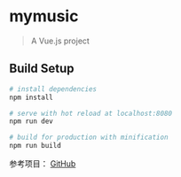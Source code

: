 # mymusic

> A Vue.js project

## Build Setup

``` bash
# install dependencies
npm install

# serve with hot reload at localhost:8080
npm run dev

# build for production with minification
npm run build
```

参考项目： [GitHub](https://github.com/microzz/vue-music-player)
